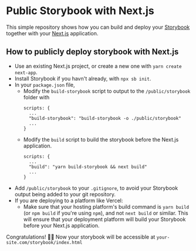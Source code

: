 # Public Storybook with Next.js

This simple repository shows how you can build and deploy your [Storybook](https://storybook.js.org/) together with your [Next.js](https://nextjs.org/) application.

## How to publicly deploy storybook with Next.js

- Use an existing Next.js project, or create a new one with `yarn create next-app`.
- Install Storybook if you havn't already, with `npx sb init`.
- In your `package.json` file,
  - Modify the `build-storybook` script to output to the `/public/storybook` folder with
    ```
    scripts: {
      ...
      "build-storybook": "build-storybook -o ./public/storybook"
      ...
    }
    ```
  - Modify the `build` script to build the storybook before the Next.js application.
    ```
    scripts: {
      ...
      "build": "yarn build-storybook && next build"
      ...
    }
    ```
- Add `/public/storybook` to your `.gitignore`, to avoid your Storybook output being added to your git repository.
- If you are deploying to a platform like Vercel:
  - Make sure that your hosting platform's build command is `yarn build` (or `npm build` if you're using `npm`), and not `next build` or similar. This will ensure that your deployment platform will build your Storybook before your Next.js application.

Congratulations! 🎉🎊 Now your storybook will be accessible at `your-site.com/storybook/index.html`
